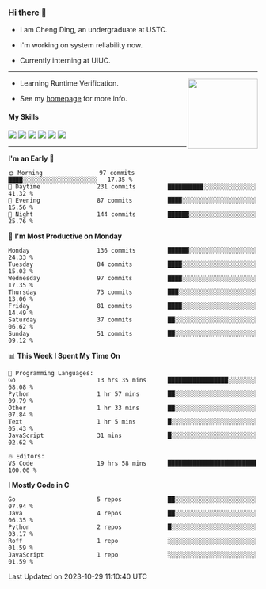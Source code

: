 ### Hi there 👋

* I am Cheng Ding, an undergraduate at USTC.
  
* I'm working on system reliability now.

* Currently interning at UIUC.

---

<img align="right" height="141" src="https://stats-of-repos-onds.vercel.app/api?username=IrisesD&theme=tokyonight&show_icons=true&count_private=true">

-  Learning Runtime Verification.

-  See my [homepage](https://irisesd.github.io) for more info.

#### My Skills

![](https://img.shields.io/badge/C++-65318e?logo=cplusplus&logoColor=fff)
![](https://img.shields.io/badge/Python-3e74a2?logo=python&logoColor=fff)
![](https://img.shields.io/badge/C-5654a2?logo=c&logoColor=fff)
![](https://img.shields.io/badge/Go-00aaff?logo=go&logoColor=fff)
![](https://img.shields.io/badge/Docker-0088ff?logo=docker&logoColor=fff)
![](https://img.shields.io/badge/Apache-D22128?logo=apache&logoColor=fff)

---
<!--START_SECTION:waka-->
**I'm an Early 🐤** 

```text
🌞 Morning                97 commits          ████░░░░░░░░░░░░░░░░░░░░░   17.35 % 
🌆 Daytime                231 commits         ██████████░░░░░░░░░░░░░░░   41.32 % 
🌃 Evening                87 commits          ████░░░░░░░░░░░░░░░░░░░░░   15.56 % 
🌙 Night                  144 commits         ██████░░░░░░░░░░░░░░░░░░░   25.76 % 
```
📅 **I'm Most Productive on Monday** 

```text
Monday                   136 commits         ██████░░░░░░░░░░░░░░░░░░░   24.33 % 
Tuesday                  84 commits          ████░░░░░░░░░░░░░░░░░░░░░   15.03 % 
Wednesday                97 commits          ████░░░░░░░░░░░░░░░░░░░░░   17.35 % 
Thursday                 73 commits          ███░░░░░░░░░░░░░░░░░░░░░░   13.06 % 
Friday                   81 commits          ████░░░░░░░░░░░░░░░░░░░░░   14.49 % 
Saturday                 37 commits          ██░░░░░░░░░░░░░░░░░░░░░░░   06.62 % 
Sunday                   51 commits          ██░░░░░░░░░░░░░░░░░░░░░░░   09.12 % 
```


📊 **This Week I Spent My Time On** 

```text
💬 Programming Languages: 
Go                       13 hrs 35 mins      █████████████████░░░░░░░░   68.08 % 
Python                   1 hr 57 mins        ██░░░░░░░░░░░░░░░░░░░░░░░   09.79 % 
Other                    1 hr 33 mins        ██░░░░░░░░░░░░░░░░░░░░░░░   07.84 % 
Text                     1 hr 5 mins         █░░░░░░░░░░░░░░░░░░░░░░░░   05.43 % 
JavaScript               31 mins             █░░░░░░░░░░░░░░░░░░░░░░░░   02.62 % 

🔥 Editors: 
VS Code                  19 hrs 58 mins      █████████████████████████   100.00 % 
```

**I Mostly Code in C** 

```text
Go                       5 repos             ██░░░░░░░░░░░░░░░░░░░░░░░   07.94 % 
Java                     4 repos             ██░░░░░░░░░░░░░░░░░░░░░░░   06.35 % 
Python                   2 repos             █░░░░░░░░░░░░░░░░░░░░░░░░   03.17 % 
Roff                     1 repo              ░░░░░░░░░░░░░░░░░░░░░░░░░   01.59 % 
JavaScript               1 repo              ░░░░░░░░░░░░░░░░░░░░░░░░░   01.59 % 
```




 Last Updated on 2023-10-29 11:10:40 UTC
<!--END_SECTION:waka-->
